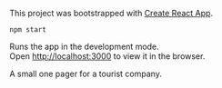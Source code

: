This project was bootstrapped with [Create React App](https://github.com/facebookincubator/create-react-app).

`npm start`

Runs the app in the development mode.<br>
Open [http://localhost:3000](http://localhost:3000) to view it in the browser.

A small one pager for a tourist company. 

